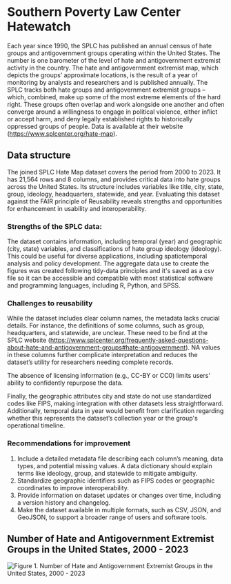# Southern Poverty Law Center Hatewatch

Each year since 1990, the SPLC has published an annual census of hate groups and antigovernment groups operating within the United States. The number is one barometer of the level of hate and antigovernment extremist activity in the country. The hate and antigovernment extremist map, which depicts the groups’ approximate locations, is the result of a year of monitoring by analysts and researchers and is published annually. The SPLC tracks both hate groups and antigovernment extremist groups – which, combined, make up some of the most extreme elements of the hard right. These groups often overlap and work alongside one another and often converge around a willingness to engage in political violence, either inflict or accept harm, and deny legally established rights to historically oppressed groups of people. Data is available at their website (https://www.splcenter.org/hate-map). 

## Data structure
The joined SPLC Hate Map dataset covers the period from 2000 to 2023. It has 21,564 rows and 8 columns, and provides critical data into hate groups across the United States. Its structure includes variables like title, city, state, group, ideology, headquarters, statewide, and year. Evaluating this dataset against the FAIR principle of Reusability reveals strengths and opportunities for enhancement in usability and interoperability.

### Strengths of the SPLC data: 
The dataset contains information, including temporal (year) and geographic (city, state) variables, and classifications of hate group ideology (ideology). This could be useful for diverse applications, including spatiotemporal analysis and policy development. The aggregate data use to create the figures was created following tidy-data principles and it's saved as a csv file so it can be accessible and compatible with most statistical software and programming languages, including R, Python, and SPSS.

### Challenges to reusability
While the dataset includes clear column names, the metadata lacks crucial details. For instance, the definitions of some columns, such as group, headquarters, and statewide, are unclear. These need to be find at the SPLC website (https://www.splcenter.org/frequently-asked-questions-about-hate-and-antigovernment-groups#hate-antigovernment). NA values in these columns further complicate interpretation and reduces the dataset’s utility for researchers needing complete records.

The absence of licensing information (e.g., CC-BY or CC0) limits users' ability to confidently repurpose the data.

Finally, the geographic attributes city and state do not use standardized codes like FIPS, making integration with other datasets less straightforward. Additionally, temporal data in year would benefit from clarification regarding whether this represents the dataset’s collection year or the group's operational timeline.

### Recommendations for improvement
1. Include a detailed metadata file describing each column’s meaning, data types, and potential missing values. A data dictionary should explain terms like ideology, group, and statewide to mitigate ambiguity.
2. Standardize geographic identifiers such as FIPS codes or geographic coordinates to improve interoperability.
3. Provide information on dataset updates or changes over time, including a version history and changelog.
4. Make the dataset available in multiple formats, such as CSV, JSON, and GeoJSON, to support a broader range of users and software tools.


## Number of Hate and Antigovernment Extremist Groups in the United States, 2000 - 2023

![Figure 1. Number of Hate and Antigovernment Extremist Groups in the United States, 2000 - 2023](figures/splc_year_state.svg)
